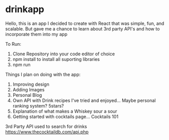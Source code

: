# drinkapp

Hello, this is an app I decided to create with React that was simple, fun, and scalable. But gave me a chance to learn about 3rd party API's and how to incorporate them into my app

To Run:

1. Clone Repository into your code editor of choice
2. npm install to install all suporting libraries
3. npm run

Things I plan on doing with the app:
1. Improving design
2. Adding Images
3. Personal Blog
4. Own API with Drink recipes I've tried and enjoyed... Maybe personal ranking system? 5stars?
5. Explanation of what makes a Whiskey sour a sour
6. Getting started with cocktails page... Cocktails 101

3rd Party API used to search for drinks https://www.thecocktaildb.com/api.php
